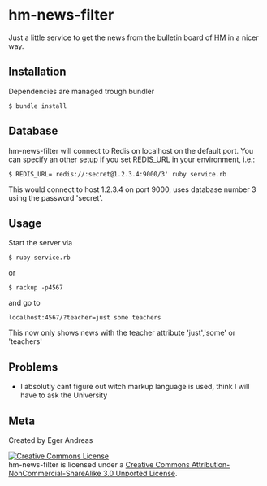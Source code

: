 hm-news-filter
=====

Just a little service to get the news from the bulletin board of [HM](hm.edu/) in a nicer way.

Installation
----

Dependencies are managed trough bundler

    $ bundle install

Database
----

hm-news-filter will connect to Redis on localhost on the default port. You can specify an other setup if you set REDIS_URL in your environment, i.e.:

    $ REDIS_URL='redis://:secret@1.2.3.4:9000/3' ruby service.rb

This would connect to host 1.2.3.4 on port 9000, uses database number 3 using the password 'secret'.


Usage
---

Start the server via

    $ ruby service.rb

or

    $ rackup -p4567

and go to

    localhost:4567/?teacher=just some teachers

This now only shows news with the teacher attribute 'just','some' or 'teachers'

Problems
----

- I absolutly cant figure out witch markup language is used, think I will have to ask the University

Meta
----

Created by Eger Andreas

<a rel="license" href="http://creativecommons.org/licenses/by-nc-sa/3.0/"><img alt="Creative Commons License" style="border-width:0" src="http://i.creativecommons.org/l/by-nc-sa/3.0/88x31.png" /></a><br /><span xmlns:dct="http://purl.org/dc/terms/" property="dct:title">hm-news-filter</span> is licensed under a <a rel="license" href="http://creativecommons.org/licenses/by-nc-sa/3.0/">Creative Commons Attribution-NonCommercial-ShareAlike 3.0 Unported License</a>.
